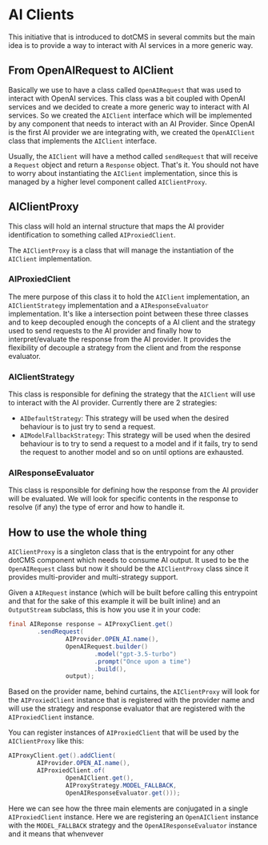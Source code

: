 # AI Clients

This initiative that is introduced to dotCMS in several commits but the main idea is to provide a way to interact with AI services in a more generic way.

## From OpenAIRequest to AIClient
Basically we use to have a class called `OpenAIRequest` that was used to interact with OpenAI services. This class was a bit coupled with OpenAI services and we decided to create a more generic way to interact with AI services.
So we created the `AIClient` interface which will be implemented by any component that needs to interact with an AI Provider.
Since OpenAI is the first AI provider we are integrating with, we created the `OpenAIClient` class that implements the `AIClient` interface.

Usually, the `AIClient` will have a method called `sendRequest` that will receive a `Request` object and return a `Response` object.
That's it. You should not have to worry about instantiating the `AIClient` implementation, since this is managed by a higher level component called `AIClientProxy`. 

## AIClientProxy
This class will hold an internal structure that maps the AI provider identification to something called `AIProxiedClient`. 

The `AIClientProxy` is a class that will manage the instantiation of the `AIClient` implementation.

### AIProxiedClient
The mere purpose of this class it to hold the `AIClient` implementation, an `AIClientStrategy` implementation and a `AIResponseEvaluator` implementation. 
It's like a intersection point between these three classes and to keep decoupled enough the concepts of a AI client and the strategy used to send requests to the AI provider and finally how to interpret/evaluate the response from the AI provider.
It provides the flexibility of decouple a strategy from the client and from the response evaluator.

### AIClientStrategy
This class is responsible for defining the strategy that the `AIClient` will use to interact with the AI provider.
Currently there are 2 strategies:
- `AIDefaultStrategy`: This strategy will be used when the desired behaviour is to just try to send a request.
- `AIModelFallbackStrategy`: This strategy will be used when the desired behaviour is to try to send a request to a model and if it fails, try to send the request to another model and so on until options are exhausted.

### AIResponseEvaluator
This class is responsible for defining how the response from the AI provider will be evaluated. We will look for specific contents in the response to resolve (if any) the type of error and how to handle it. 

## How to use the whole thing
`AIClientProxy` is a singleton class that is the entrypoint for any other dotCMS component which needs to consume AI output.
It used to be the `OpenAIRequest` class but now it should be the `AIClientProxy` class since it provides multi-provider and multi-strategy support.

Given a `AIRequest` instance (which will be built before calling this entrypoint and that for the sake of this example it will be built inline) and an `OutputStream` subclass, this is how you use it in your code:

```java
final AIReponse response = AIProxyClient.get()
        .sendRequest(
                AIProvider.OPEN_AI.name(),
                OpenAIRequest.builder()
                        .model("gpt-3.5-turbo")
                        .prompt("Once upon a time")
                        .build(),
                output);
```
Based on the provider name, behind curtains, the `AIClientProxy` will look for the `AIProxiedClient` instance that is registered with the provider name and will use the strategy and response evaluator that are registered with the `AIProxiedClient` instance.

You can register instances of `AIProxiedClient` that will be used by the `AIClientProxy` like this:

```java
AIProxyClient.get().addClient(
        AIProvider.OPEN_AI.name(),
        AIProxiedClient.of(
                OpenAIClient.get(),
                AIProxyStrategy.MODEL_FALLBACK,
                OpenAIResponseEvaluator.get()));
```
Here we can see how the three main elements are conjugated in a single `AIProxiedClient` instance.
Here we are registering an `OpenAIClient` instance with the `MODEL_FALLBACK` strategy and the `OpenAIResponseEvaluator` instance and it means that whenvever 